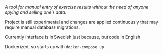 *A tool for manual entry of exercise results without the need of anyone spying and selling one's data.*

Project is still experimental and changes are applied continuously that may require manual database migrations.

Currently interface is in Swedish just because, but code in English

Dockerized, so starts up with `docker-compose up`
